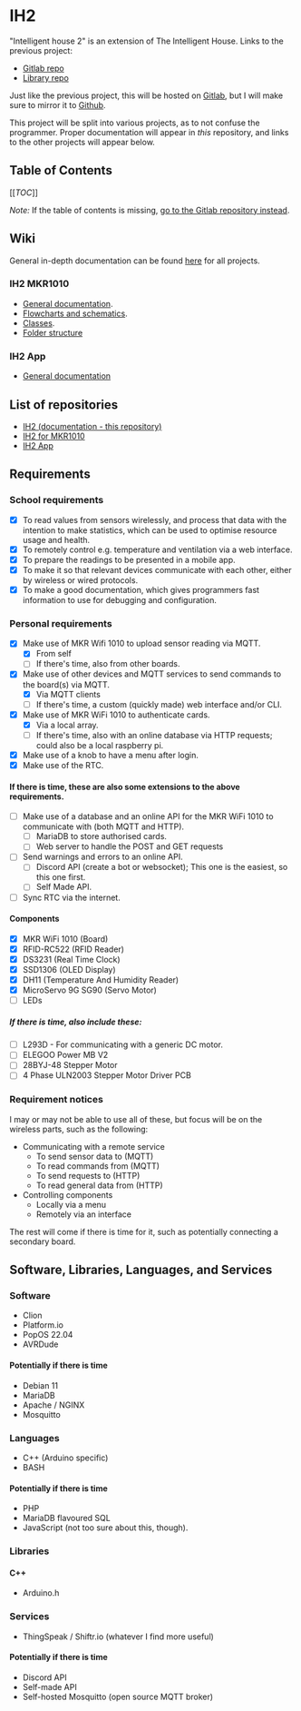 # IH2

"Intelligent house 2" is an extension of The Intelligent House. Links to the previous project:

 - [Gitlab repo](https://gitlab.com/InuitViking/the-intelligent-house)
 - [Library repo](https://gitlab.com/InuitViking/libtih)

Just like the previous project, this will be hosted on [Gitlab](https://gitlab.com/InuitViking/ih2), but I will make sure to mirror it to [Github](https://github.com/inuitviking/IH2).

This project will be split into various projects, as to not confuse the programmer.
Proper documentation will appear in *this* repository, and links to the other projects will appear below.

## Table of Contents
[[_TOC_]]

*Note:* If the table of contents is missing, [go to the Gitlab repository instead](https://gitlab.com/InuitViking/ih2).

## Wiki
General in-depth documentation can be found [here](https://gitlab.com/InuitViking/ih2/-/wikis/home) for all projects.

### IH2 MKR1010
- [General documentation](https://gitlab.com/InuitViking/ih2/-/wikis/ih2_mkr1010).
- [Flowcharts and schematics](https://gitlab.com/InuitViking/ih2/-/wikis/ih2_mkr1010/diagrams).
- [Classes](https://gitlab.com/InuitViking/ih2/-/wikis/ih2_mkr1010/classes).
- [Folder structure](https://gitlab.com/InuitViking/ih2/-/wikis/ih2_mkr1010/folder%20structure)

### IH2 App
- [General documentation](#)

## List of repositories

- [IH2 (documentation - this repository)](https://gitlab.com/InuitViking/ih2)
- [IH2 for MKR1010](https://gitlab.com/InuitViking/ih2_mkr1010)
- [IH2 App](https://gitlab.com/InuitViking/ih2-app)

## Requirements

### School requirements
 - [x] To read values from sensors wirelessly, and process that data with the intention to make statistics, which can be used to optimise resource usage and health.
 - [x] To remotely control e.g. temperature and ventilation via a web interface.
 - [x] To prepare the readings to be presented in a mobile app.
 - [x] To make it so that relevant devices communicate with each other, either by wireless or wired protocols.
 - [x] To make a good documentation, which gives programmers fast information to use for debugging and configuration.

### Personal requirements
 - [x] Make use of MKR Wifi 1010 to upload sensor reading via MQTT.
    - [x] From self
    - [ ] If there's time, also from other boards.
 - [x] Make use of other devices and MQTT services to send commands to the board(s) via MQTT.
    - [x] Via MQTT clients
    - [ ] If there's time, a custom (quickly made) web interface and/or CLI.
 - [x] Make use of MKR WiFi 1010 to authenticate cards.
    - [x] Via a local array.
    - [ ] If there's time, also with an online database via HTTP requests; could also be a local raspberry pi.
 - [x] Make use of a knob to have a menu after login.
 - [x] Make use of the RTC.

#### If there is time, these are also some extensions to the above requirements.
 - [ ] Make use of a database and an online API for the MKR WiFi 1010 to communicate with (both MQTT and HTTP).
    - [ ] MariaDB to store authorised cards.
    - [ ] Web server to handle the POST and GET requests
 - [ ] Send warnings and errors to an online API.
    - [ ] Discord API (create a bot or websocket); This one is the easiest, so this one first.
    - [ ] Self Made API.
 - [ ] Sync RTC via the internet.

#### Components
 - [x] MKR WiFi 1010 (Board)
 - [x] RFID-RC522 (RFID Reader)
 - [x] DS3231 (Real Time Clock)
 - [x] SSD1306 (OLED Display)
 - [x] DH11 (Temperature And Humidity Reader)
 - [x] MicroServo 9G SG90 (Servo Motor)
 - [ ] LEDs

##### If there is time, also include these:
 - [ ] L293D - For communicating with a generic DC motor.
 - [ ] ELEGOO Power MB V2
 - [ ] 28BYJ-48 Stepper Motor
 - [ ] 4 Phase ULN2003 Stepper Motor Driver PCB

### Requirement notices
I may or may not be able to use all of these, but focus will be on the wireless parts, such as the following:
- Communicating with a remote service
    - To send sensor data to (MQTT)
    - To read commands from (MQTT)
    - To send requests to (HTTP)
    - To read general data from (HTTP)
- Controlling components
    - Locally via a menu
    - Remotely via an interface

The rest will come if there is time for it, such as potentially connecting a secondary board.

## Software, Libraries, Languages, and Services
### Software
 - Clion
 - Platform.io
 - PopOS 22.04
 - AVRDude

#### Potentially if there is time
 - Debian 11
 - MariaDB
 - Apache / NGINX
 - Mosquitto

### Languages
 - C++ (Arduino specific)
 - BASH

#### Potentially if there is time
 - PHP
 - MariaDB flavoured SQL
 - JavaScript (not too sure about this, though).

### Libraries
#### C++
 - Arduino.h

### Services
 - ThingSpeak / Shiftr.io (whatever I find more useful)

#### Potentially if there is time
 - Discord API
 - Self-made API
 - Self-hosted Mosquitto (open source MQTT broker)
